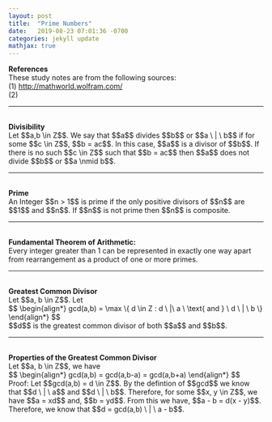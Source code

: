 ```yaml
---
layout: post
title:  "Prime Numbers"
date:   2019-08-23 07:01:36 -0700
categories: jekyll update
mathjax: true
---
```


<b>References</b><br>
These study notes are from the following sources: <br>
(1) http://mathworld.wolfram.com/ <br>
(2)
<br>
<hr>
<br>
<b>Divisibility</b><br>
Let $$a,b \in Z$$. We say that $$a$$ divides $$b$$ or $$a \ | \ b$$ if for some $$c \in Z$$, $$b = ac$$. In this case, $$a$$ is a divisor of $$b$$. If there is no such $$c \in Z$$ such that $$b = ac$$ then $$a$$ does not divide $$b$$ or $$a \nmid b$$.
<br>
<hr>
<br>
<b>Prime</b><br>
An Integer $$n > 1$$ is prime if the only positive divisors of $$n$$ are $$1$$ and $$n$$. If $$n$$ is not prime then $$n$$ is composite.
<br>
<hr>
<br>
<b>Fundamental Theorem of Arithmetic:</b><br> 
Every integer greater than 1 can be represented in exactly one way apart from rearrangement as a product of one or more primes.
<br>
<hr>
<br>
<b>Greatest Common Divisor</b><br>
Let $$a, b \in Z$$. Let 
<div center>
$$
\begin{align*}
gcd(a,b) = \max \{ d \in Z : d \ |\  a \ \text{ and } \ d \ | \ b \}
\end{align*}
$$
</div>
$$d$$ is the greatest common divisor of both $$a$$ and $$b$$.
<br>
<hr>
<br>
<b>Properties of the Greatest Common Divisor</b><br>
Let $$a, b \in Z$$, we have
<div center>
$$
\begin{align*}
gcd(a,b) = gcd(a,b-a) = gcd(a,b+a)
\end{align*}
$$
</div>
Proof: Let $$gcd(a,b) = d \in Z$$. By the defintion of $$gcd$$ we know that $$d \ | \ a$$ and $$d \ | \ b$$. Therefore, for some $$x, y \in Z$$, we have $$a = xd$$ and, $$b = yd$$. From this we have, $$a - b = d(x - y)$$. Therefore, we know that $$d = gcd(a,b) \ | \ a - b$$. 









